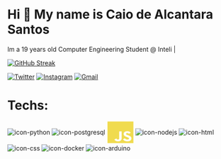 # Hi 👋 My name is Caio de Alcantara Santos

Im a 19 years old Computer Engineering Student @ Inteli |

[![GitHub Streak](http://github-readme-streak-stats.herokuapp.com?user=caio-alcantara&theme=dark&background=000000)](https://git.io/streak-stats)
  
[![Twitter](https://img.shields.io/badge/Twitter-1DA1F2?style=for-the-badge&logo=twitter&logoColor=white)](https://twitter.com/caiiuu3)
[![Instagram](https://img.shields.io/badge/Instagram-E4405F?style=for-the-badge&logo=instagram&logoColor=white)](https://www.instagram.com/caiiu_3/)
[![Gmail](https://img.shields.io/badge/Gmail-D14836?style=for-the-badge&logo=gmail&logoColor=white)](mailto:caioalcantarasantos3@gmail.com)


# Techs: 
<div>
  <img align="center" alt="icon-python" height="50" width="60" src="https://cdn.jsdelivr.net/gh/devicons/devicon/icons/python/python-original.svg" />
  <img align="center" alt="icon-postgresql" height="50" width="60" src="https://cdn.jsdelivr.net/gh/devicons/devicon/icons/postgresql/postgresql-original.svg" />
  <img align="center" alt="icon-javascript" height="50" width="60" src="https://raw.githubusercontent.com/devicons/devicon/master/icons/javascript/javascript-plain.svg" />
  <img align="center" alt="icon-nodejs" height="50" width="60" src="https://cdn.jsdelivr.net/gh/devicons/devicon/icons/nodejs/nodejs-original.svg" />
  <img align="center" alt="icon-html" height="50" width="60" src="https://cdn.jsdelivr.net/gh/devicons/devicon/icons/html5/html5-original.svg" />
  <img align="center" alt="icon-css" height="50" width="60" src="https://cdn.jsdelivr.net/gh/devicons/devicon/icons/css3/css3-original.svg" />
  <img align="center" alt="icon-docker" height="50" width="60" src="https://cdn.jsdelivr.net/gh/devicons/devicon/icons/docker/docker-original.svg" />
  <img align="center" alt="icon-arduino" height="50" width="60" src="https://cdn.jsdelivr.net/gh/devicons/devicon/icons/arduino/arduino-original.svg" />
</div>



